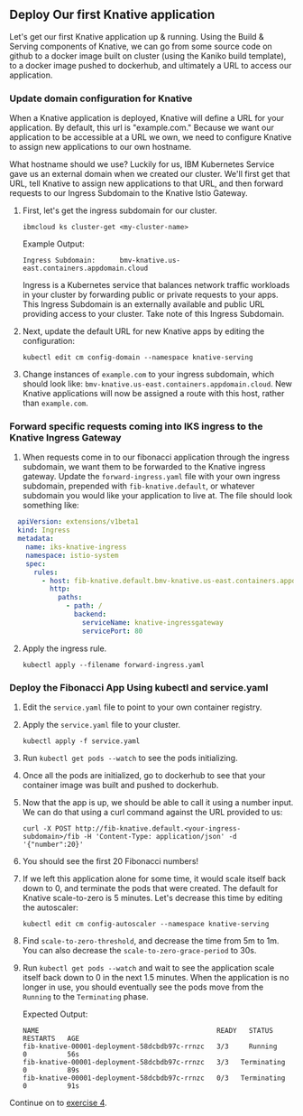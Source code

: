 ## Deploy Our first Knative application

Let's get our first Knative application up & running. Using the Build & Serving components of Knative, we can go from some source code on github to a docker image built on cluster (using the Kaniko build template), to a docker image pushed to dockerhub, and ultimately a URL to access our application.


### Update domain configuration for Knative
When a Knative application is deployed, Knative will define a URL for your application. By default, this url is "example.com." Because we want our application to be accessible at a URL we own, we need to configure Knative to assign new applications to our own hostname.

What hostname should we use? Luckily for us, IBM Kubernetes Service gave us an external domain when we created our cluster. We'll first get that URL, tell Knative to assign new applications to that URL, and then forward requests to our Ingress Subdomain to the Knative Istio Gateway.

1. First, let's get the ingress subdomain for our cluster.

	```
	ibmcloud ks cluster-get <my-cluster-name>
	```

	Example Output:
	```
	Ingress Subdomain:      bmv-knative.us-east.containers.appdomain.cloud   
	```
	Ingress is a Kubernetes service that balances network traffic workloads in your cluster by forwarding public or private requests to your apps. This Ingress Subdomain is an externally available and public URL providing access to your cluster. Take note of this Ingress Subdomain.

2. Next, update the default URL for new Knative apps by editing the configuration:

	```
	kubectl edit cm config-domain --namespace knative-serving
	```

3. Change instances of `example.com` to your ingress subdomain, which should look like: `bmv-knative.us-east.containers.appdomain.cloud`. New Knative applications will now be assigned a route with this host, rather than `example.com`.

### Forward specific requests coming into IKS ingress to the Knative Ingress Gateway

1. When requests come in to our fibonacci application through the ingress subdomain, we want them to be forwarded to the Knative ingress gateway. Update the `forward-ingress.yaml` file with your own ingress subdomain, prepended with `fib-knative.default`, or whatever subdomain you would like your application to live at. The file should look something like:

```yaml
  apiVersion: extensions/v1beta1
  kind: Ingress
  metadata:
    name: iks-knative-ingress
    namespace: istio-system
    spec:
      rules:
        - host: fib-knative.default.bmv-knative.us-east.containers.appdomain.cloud
          http:
            paths:
              - path: /
                backend:
                  serviceName: knative-ingressgateway
                  servicePort: 80
```

2. Apply the ingress rule.

	```
	kubectl apply --filename forward-ingress.yaml
	```

### Deploy the Fibonacci App Using kubectl and service.yaml

1. Edit the `service.yaml` file to point to your own container registry.

2. Apply the `service.yaml` file to your cluster.

	```
	kubectl apply -f service.yaml
	```
3. Run `kubectl get pods --watch` to see the pods initializing.

4. Once all the pods are initialized, go to dockerhub to see that your container image was built and pushed to dockerhub.

5. Now that the app is up, we should be able to call it using a number input. We can do that using a curl command against the URL provided to us:

	```
	curl -X POST http://fib-knative.default.<your-ingress-subdomain>/fib -H 'Content-Type: application/json' -d '{"number":20}'
	```
6. You should see the first 20 Fibonacci numbers!

7. If we left this application alone for some time, it would scale itself back down to 0, and terminate the pods that were created. The default for Knative scale-to-zero is 5 minutes. Let's decrease this time by editing the autoscaler:

	```
	kubectl edit cm config-autoscaler --namespace knative-serving
	```

7. Find `scale-to-zero-threshold`, and decrease the time from 5m to 1m. You can also decrease the `scale-to-zero-grace-period` to 30s.

8. Run `kubectl get pods --watch` and wait to see the application scale itself back down to 0 in the next 1.5 minutes. When the application is no longer in use, you should eventually see the pods move from the `Running` to the `Terminating` phase.

	Expected Output:
	```
	NAME                                            READY   STATUS      RESTARTS   AGE
	fib-knative-00001-deployment-58dcbdb97c-rrnzc   3/3     Running     0          56s
	fib-knative-00001-deployment-58dcbdb97c-rrnzc   3/3   Terminating   0          89s
	fib-knative-00001-deployment-58dcbdb97c-rrnzc   0/3   Terminating   0          91s
	```

Continue on to [exercise 4](../exercise-4/README.md).
